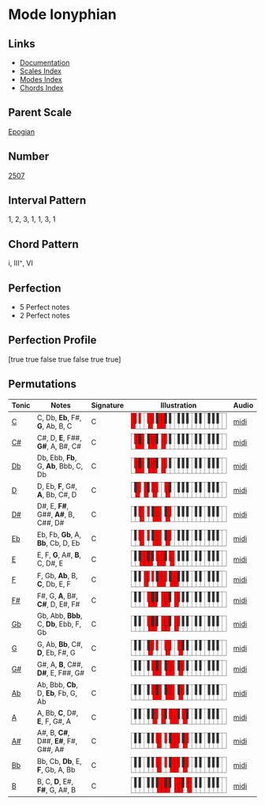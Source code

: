 # Mode Ionyphian

## Links

- [Documentation](README.md)
- [Scales Index](Scales.md)
- [Modes Index](Modes.md)
- [Chords Index](Chords.md)

## Parent Scale

[Epogian](ScaleEpogian.md)

## Number

[2507](https://ianring.com/musictheory/scales/2507)

## Interval Pattern

1, 2, 3, 1, 1, 3, 1

## Chord Pattern

i, III⁺, VI

## Perfection

- 5 Perfect notes
- 2 Perfect notes

## Perfection Profile

[true true false true false true true]

## Permutations

| Tonic | Notes | Signature | Illustration | Audio |
|-------|-------|-----------|--------------|-------|
| [C](ModeCNaturalIonyphian.md) | C, Db, **Eb**, F#, **G**, Ab, B, C | C | ![CNaturalIonyphian](ModeCNaturalIonyphian.png) | [midi](https://github.com/edipermadi/music/blob/main/docs/ModeCNaturalIonyphian.mid?raw=true) |
| [C#](ModeCSharpIonyphian.md) | C#, D, **E**, F##, **G#**, A, B#, C# | C | ![CSharpIonyphian](ModeCSharpIonyphian.png) | [midi](https://github.com/edipermadi/music/blob/main/docs/ModeCSharpIonyphian.mid?raw=true) |
| [Db](ModeDFlatIonyphian.md) | Db, Ebb, **Fb**, G, **Ab**, Bbb, C, Db | C | ![DFlatIonyphian](ModeDFlatIonyphian.png) | [midi](https://github.com/edipermadi/music/blob/main/docs/ModeDFlatIonyphian.mid?raw=true) |
| [D](ModeDNaturalIonyphian.md) | D, Eb, **F**, G#, **A**, Bb, C#, D | C | ![DNaturalIonyphian](ModeDNaturalIonyphian.png) | [midi](https://github.com/edipermadi/music/blob/main/docs/ModeDNaturalIonyphian.mid?raw=true) |
| [D#](ModeDSharpIonyphian.md) | D#, E, **F#**, G##, **A#**, B, C##, D# | C | ![DSharpIonyphian](ModeDSharpIonyphian.png) | [midi](https://github.com/edipermadi/music/blob/main/docs/ModeDSharpIonyphian.mid?raw=true) |
| [Eb](ModeEFlatIonyphian.md) | Eb, Fb, **Gb**, A, **Bb**, Cb, D, Eb | C | ![EFlatIonyphian](ModeEFlatIonyphian.png) | [midi](https://github.com/edipermadi/music/blob/main/docs/ModeEFlatIonyphian.mid?raw=true) |
| [E](ModeENaturalIonyphian.md) | E, F, **G**, A#, **B**, C, D#, E | C | ![ENaturalIonyphian](ModeENaturalIonyphian.png) | [midi](https://github.com/edipermadi/music/blob/main/docs/ModeENaturalIonyphian.mid?raw=true) |
| [F](ModeFNaturalIonyphian.md) | F, Gb, **Ab**, B, **C**, Db, E, F | C | ![FNaturalIonyphian](ModeFNaturalIonyphian.png) | [midi](https://github.com/edipermadi/music/blob/main/docs/ModeFNaturalIonyphian.mid?raw=true) |
| [F#](ModeFSharpIonyphian.md) | F#, G, **A**, B#, **C#**, D, E#, F# | C | ![FSharpIonyphian](ModeFSharpIonyphian.png) | [midi](https://github.com/edipermadi/music/blob/main/docs/ModeFSharpIonyphian.mid?raw=true) |
| [Gb](ModeGFlatIonyphian.md) | Gb, Abb, **Bbb**, C, **Db**, Ebb, F, Gb | C | ![GFlatIonyphian](ModeGFlatIonyphian.png) | [midi](https://github.com/edipermadi/music/blob/main/docs/ModeGFlatIonyphian.mid?raw=true) |
| [G](ModeGNaturalIonyphian.md) | G, Ab, **Bb**, C#, **D**, Eb, F#, G | C | ![GNaturalIonyphian](ModeGNaturalIonyphian.png) | [midi](https://github.com/edipermadi/music/blob/main/docs/ModeGNaturalIonyphian.mid?raw=true) |
| [G#](ModeGSharpIonyphian.md) | G#, A, **B**, C##, **D#**, E, F##, G# | C | ![GSharpIonyphian](ModeGSharpIonyphian.png) | [midi](https://github.com/edipermadi/music/blob/main/docs/ModeGSharpIonyphian.mid?raw=true) |
| [Ab](ModeAFlatIonyphian.md) | Ab, Bbb, **Cb**, D, **Eb**, Fb, G, Ab | C | ![AFlatIonyphian](ModeAFlatIonyphian.png) | [midi](https://github.com/edipermadi/music/blob/main/docs/ModeAFlatIonyphian.mid?raw=true) |
| [A](ModeANaturalIonyphian.md) | A, Bb, **C**, D#, **E**, F, G#, A | C | ![ANaturalIonyphian](ModeANaturalIonyphian.png) | [midi](https://github.com/edipermadi/music/blob/main/docs/ModeANaturalIonyphian.mid?raw=true) |
| [A#](ModeASharpIonyphian.md) | A#, B, **C#**, D##, **E#**, F#, G##, A# | C | ![ASharpIonyphian](ModeASharpIonyphian.png) | [midi](https://github.com/edipermadi/music/blob/main/docs/ModeASharpIonyphian.mid?raw=true) |
| [Bb](ModeBFlatIonyphian.md) | Bb, Cb, **Db**, E, **F**, Gb, A, Bb | C | ![BFlatIonyphian](ModeBFlatIonyphian.png) | [midi](https://github.com/edipermadi/music/blob/main/docs/ModeBFlatIonyphian.mid?raw=true) |
| [B](ModeBNaturalIonyphian.md) | B, C, **D**, E#, **F#**, G, A#, B | C | ![BNaturalIonyphian](ModeBNaturalIonyphian.png) | [midi](https://github.com/edipermadi/music/blob/main/docs/ModeBNaturalIonyphian.mid?raw=true) |
